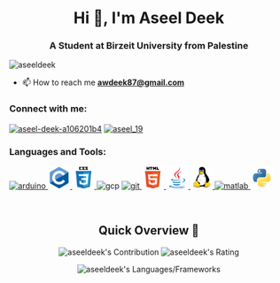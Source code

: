 <h1 align="center">Hi 👋, I'm Aseel Deek</h1>
<h3 align="center">A Student at Birzeit University from Palestine </h3>

<p align="left"> <img src="https://komarev.com/ghpvc/?username=aseeldeek&label=Profile%20views&color=0e75b6&style=flat" alt="aseeldeek" /> </p>

- 📫 How to reach me **awdeek87@gmail.com**

<h3 align="left">Connect with me:</h3>
<p align="left">
<a href="https://linkedin.com/in/aseel-deek-a106201b4" target="blank"><img align="center" src="https://raw.githubusercontent.com/rahuldkjain/github-profile-readme-generator/master/src/images/icons/Social/linked-in-alt.svg" alt="aseel-deek-a106201b4" height="30" width="40" /></a>
<a href="https://www.leetcode.com/aseel_19" target="blank"><img align="center" src="https://raw.githubusercontent.com/rahuldkjain/github-profile-readme-generator/master/src/images/icons/Social/leet-code.svg" alt="aseel_19" height="30" width="40" /></a>
</p>

<h3 align="left">Languages and Tools:</h3>
<p align="left"> <a href="https://www.arduino.cc/" target="_blank" rel="noreferrer"> <img src="https://cdn.worldvectorlogo.com/logos/arduino-1.svg" alt="arduino" width="40" height="40"/> </a> <a href="https://www.cprogramming.com/" target="_blank" rel="noreferrer"> <img src="https://raw.githubusercontent.com/devicons/devicon/master/icons/c/c-original.svg" alt="c" width="40" height="40"/> </a> <a href="https://www.w3schools.com/css/" target="_blank" rel="noreferrer"> <img src="https://raw.githubusercontent.com/devicons/devicon/master/icons/css3/css3-original-wordmark.svg" alt="css3" width="40" height="40"/> </a> <img src="https://www.vectorlogo.zone/logos/google_cloud/google_cloud-icon.svg" alt="gcp" width="40" height="40"/> </a> <a href="https://git-scm.com/" target="_blank" rel="noreferrer"> <img src="https://www.vectorlogo.zone/logos/git-scm/git-scm-icon.svg" alt="git" width="40" height="40"/> </a> <a href="https://www.w3.org/html/" target="_blank" rel="noreferrer"> <img src="https://raw.githubusercontent.com/devicons/devicon/master/icons/html5/html5-original-wordmark.svg" alt="html5" width="40" height="40"/> </a> <a href="https://www.java.com" target="_blank" rel="noreferrer"> <img src="https://raw.githubusercontent.com/devicons/devicon/master/icons/java/java-original.svg" alt="java" width="40" height="40"/> </a> <a href="https://www.linux.org/" target="_blank" rel="noreferrer"> <img src="https://raw.githubusercontent.com/devicons/devicon/master/icons/linux/linux-original.svg" alt="linux" width="40" height="40"/> </a> <a href="https://www.mathworks.com/" target="_blank" rel="noreferrer"> <img src="https://upload.wikimedia.org/wikipedia/commons/2/21/Matlab_Logo.png" alt="matlab" width="40" height="40"/> </a> <a href="https://www.python.org" target="_blank" rel="noreferrer"> <img src="https://raw.githubusercontent.com/devicons/devicon/master/icons/python/python-original.svg" alt="python" width="40" height="40"/> </a> </p>

<br />

<h2 align="center"> Quick Overview 💬</h2>
  
  <p align = "center">
 
</p>

<p align = "center">
  <img src = "https://github-readme-stats.vercel.app/api?username=aseeldeek&count_private=true&theme=github_dark&hide_border=true" alt = "aseeldeek's Contribution" width = 400 >
  <img src = "https://github-readme-streak-stats.herokuapp.com?user=aseeldeek&theme=ayu-mirage&hide_border=true" alt = "aseeldeek's Rating" width = 400 >

</p>

<p align = "center">

 <img src = "https://github-readme-stats.vercel.app/api/top-langs?username=aseeldeek&show_icons=true&count_private=true&locale=en&layout=compact&langs_count=10&theme=github_dark&hide_border=true" alt = "aseeldeek's Languages/Frameworks" width = 400 />
</p>


<br />
